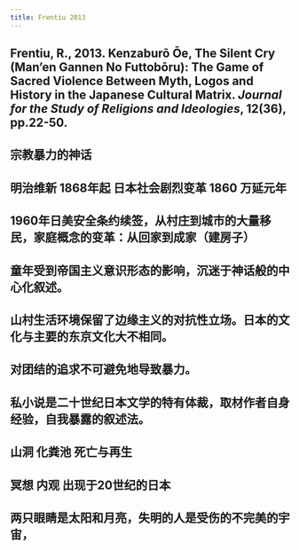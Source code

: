 ```yaml
---
title: Frentiu 2013
---
```


## Frentiu, R., 2013. Kenzaburō Ōe, The Silent Cry (Man’en Gannen No Futtobōru): The Game of Sacred Violence Between Myth, Logos and History in the Japanese Cultural Matrix. _Journal for the Study of Religions and Ideologies_, 12(36), pp.22-50.
## 宗教暴力的神话
## 明治维新 1868年起 日本社会剧烈变革 1860 万延元年
## 1960年日美安全条约续签，从村庄到城市的大量移民，家庭概念的变革：从回家到成家（建房子）
## 童年受到帝国主义意识形态的影响，沉迷于神话般的中心化叙述。
## 山村生活环境保留了边缘主义的对抗性立场。日本的文化与主要的东京文化大不相同。
## 对团结的追求不可避免地导致暴力。
## 私小说是二十世纪日本文学的特有体裁，取材作者自身经验，自我暴露的叙述法。
## 山洞 化粪池 死亡与再生
## 冥想 内观 出现于20世纪的日本
## 两只眼睛是太阳和月亮，失明的人是受伤的不完美的宇宙，
